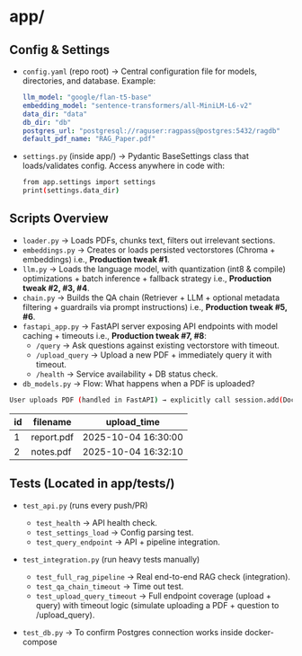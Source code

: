 # app/

## Config & Settings

- `config.yaml` (repo root) → Central configuration file for models, directories, and database.
  Example:
  ```yaml
  llm_model: "google/flan-t5-base"
  embedding_model: "sentence-transformers/all-MiniLM-L6-v2"
  data_dir: "data"
  db_dir: "db"
  postgres_url: "postgresql://raguser:ragpass@postgres:5432/ragdb"
  default_pdf_name: "RAG_Paper.pdf"

- `settings.py` (inside app/) → Pydantic BaseSettings class that loads/validates config. Access anywhere in code with:
  ``` bash
  from app.settings import settings
  print(settings.data_dir)
  ```
## Scripts Overview

- `loader.py` → Loads PDFs, chunks text, filters out irrelevant sections.
- `embeddings.py` → Creates or loads persisted vectorstores (Chroma + embeddings) i.e., **Production tweak #1**.
- `llm.py` → Loads the language model, with quantization (int8 & compile) optimizations + batch inference + fallback strategy i.e., **Production tweak #2, #3, #4**.
- `chain.py` → Builds the QA chain (Retriever + LLM + optional metadata filtering + guardrails via prompt instructions) i.e., **Production tweak #5, #6**.
- `fastapi_app.py` → FastAPI server exposing API endpoints with model caching + timeouts i.e., **Production tweak #7, #8**:
  - `/query` → Ask questions against existing vectorstore with timeout.
  - `/upload_query` → Upload a new PDF + immediately query it with timeout.
  - `/health` → Service availability + DB status check.
 - `db_models.py`  → Flow: What happens when a PDF is uploaded? 
``` bash
User uploads PDF (handled in FastAPI) → explicitly call session.add(Document(filename="myfile.pdf"))  → That creates a new row in documents table:
```
| id | filename   | upload_time         |
| -- | ---------- | ------------------- |
| 1  | report.pdf | 2025-10-04 16:30:00 |
| 2  | notes.pdf  | 2025-10-04 16:32:10 |


## Tests (Located in app/tests/)

- `test_api.py` (runs every push/PR)
  - `test_health` → API health check.
  - `test_settings_load` → Config parsing test.
  - `test_query_endpoint` → API + pipeline integration.
- `test_integration.py` (run heavy tests manually)
  - `test_full_rag_pipeline` → Real end-to-end RAG check (integration).
  - `test_qa_chain_timeout` → Time out test. 
  - `test_upload_query_timeout` → Full endpoint coverage (upload + query) with timeout logic (simulate uploading a PDF + question to /upload_query).
  
- `test_db.py` → To confirm Postgres connection works inside docker-compose

